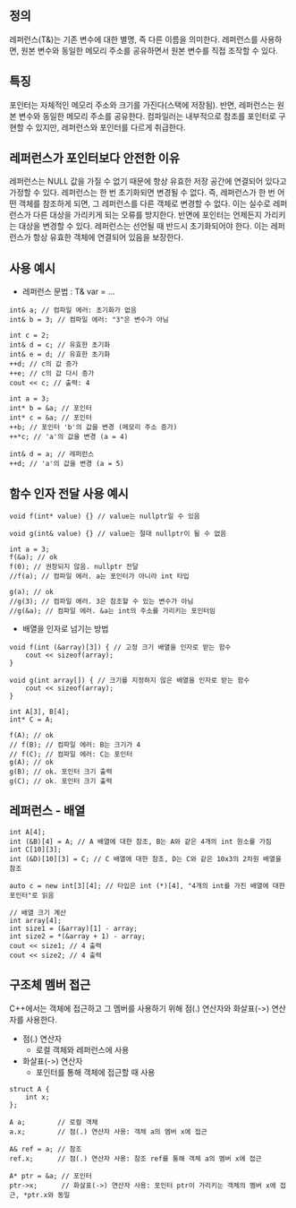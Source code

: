 ## 정의
레퍼런스(T&)는 기존 변수에 대한 별명, 즉 다른 이름을 의미한다. 레퍼런스를 사용하면, 원본 변수와 동일한 메모리 주소를 공유하면서 원본 변수를 직접 조작할 수 있다.
## 특징
포인터는 자체적인 메모리 주소와 크기를 가진다(스택에 저장됨). 반면, 레퍼런스는 원본 변수와 동일한 메모리 주소를 공유한다. 컴파일러는 내부적으로 참조를 포인터로 구현할 수 있지만, 레퍼런스와 포인터를 다르게 취급한다.
## 레퍼런스가 포인터보다 안전한 이유
레퍼런스는 NULL 값을 가질 수 없기 때문에 항상 유효한 저장 공간에 연결되어 있다고 가정할 수 있다. 
레퍼런스는 한 번 초기화되면 변경될 수 없다. 즉, 레퍼런스가 한 번 어떤 객체를 참조하게 되면, 그 레퍼런스를 다른 객체로 변경할 수 없다. 이는 실수로 레퍼런스가 다른 대상을 가리키게 되는 오류를 방지한다. 반면에 포인터는 언제든지 가리키는 대상을 변경할 수 있다. 
레퍼런스는 선언될 때 반드시 초기화되어야 한다. 이는 레퍼런스가 항상 유효한 객체에 연결되어 있음을 보장한다.
## 사용 예시
- 레퍼런스 문법 : T& var = ...
```
int& a; // 컴파일 에러: 초기화가 없음
int& b = 3; // 컴파일 에러: "3"은 변수가 아님

int c = 2;
int& d = c; // 유효한 초기화
int& e = d; // 유효한 초기화
++d; // c의 값 증가
++e; // c의 값 다시 증가
cout << c; // 출력: 4

int a = 3;
int* b = &a; // 포인터
int* c = &a; // 포인터
++b; // 포인터 'b'의 값을 변경 (메모리 주소 증가)
++*c; // 'a'의 값을 변경 (a = 4)

int& d = a; // 레퍼런스
++d; // 'a'의 값을 변경 (a = 5)
```
## 함수 인자 전달 사용 예시
```
void f(int* value) {} // value는 nullptr일 수 있음

void g(int& value) {} // value는 절대 nullptr이 될 수 없음

int a = 3;
f(&a); // ok
f(0); // 권장되지 않음. nullptr 전달
//f(a); // 컴파일 에러. a는 포인터가 아니라 int 타입

g(a); // ok
//g(3); // 컴파일 에러. 3은 참조할 수 있는 변수가 아님
//g(&a); // 컴파일 에러. &a는 int의 주소를 가리키는 포인터임
```
- 배열을 인자로 넘기는 방법
```
void f(int (&array)[3]) { // 고정 크기 배열을 인자로 받는 함수
    cout << sizeof(array);
}

void g(int array[]) { // 크기를 지정하지 않은 배열을 인자로 받는 함수
    cout << sizeof(array);
}

int A[3], B[4];
int* C = A;

f(A); // ok
// f(B); // 컴파일 에러: B는 크기가 4
// f(C); // 컴파일 에러: C는 포인터
g(A); // ok
g(B); // ok. 포인터 크기 출력
g(C); // ok. 포인터 크기 출력
```
## 레퍼런스 - 배열
```
int A[4];
int (&B)[4] = A; // A 배열에 대한 참조, B는 A와 같은 4개의 int 원소를 가짐
int C[10][3];
int (&D)[10][3] = C; // C 배열에 대한 참조, D는 C와 같은 10x3의 2차원 배열을 참조

auto c = new int[3][4]; // 타입은 int (*)[4], "4개의 int를 가진 배열에 대한 포인터"로 읽음

// 배열 크기 계산
int array[4];
int size1 = (&array)[1] - array;
int size2 = *(&array + 1) - array;
cout << size1; // 4 출력
cout << size2; // 4 출력
```
## 구조체 멤버 접근
C++에서는 객체에 접근하고 그 멤버를 사용하기 위해 점(.) 연산자와 화살표(->) 연산자를 사용한다.
- 점(.) 연산자
	- 로컬 객체와 레퍼런스에 사용
- 화살표(->) 연산자
	- 포인터를 통해 객체에 접근할 때 사용
```
struct A {
    int x;
};

A a;        // 로컬 객체
a.x;        // 점(.) 연산자 사용: 객체 a의 멤버 x에 접근

A& ref = a; // 참조
ref.x;      // 점(.) 연산자 사용: 참조 ref를 통해 객체 a의 멤버 x에 접근

A* ptr = &a; // 포인터
ptr->x;      // 화살표(->) 연산자 사용: 포인터 ptr이 가리키는 객체의 멤버 x에 접근, *ptr.x와 동일
```
